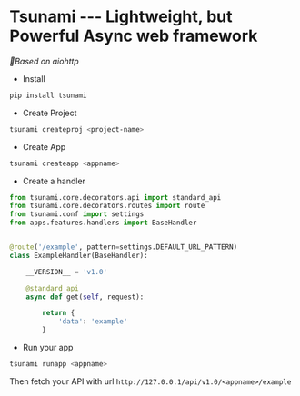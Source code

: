 # Tsunami --- Lightweight, but Powerful Async web framework

*Based on aiohttp*

* Install

```sh
pip install tsunami
```

* Create Project

```sh
tsunami createproj <project-name>
```

* Create App

```sh
tsunami createapp <appname>
```

* Create a handler

```python
from tsunami.core.decorators.api import standard_api
from tsunami.core.decorators.routes import route
from tsunami.conf import settings
from apps.features.handlers import BaseHandler


@route('/example', pattern=settings.DEFAULT_URL_PATTERN)
class ExampleHandler(BaseHandler):

    __VERSION__ = 'v1.0'

    @standard_api
    async def get(self, request):

        return {
            'data': 'example'
        }
```

* Run your app

```sh
tsunami runapp <appname>
```

Then fetch your API with url ```http://127.0.0.1/api/v1.0/<appname>/example```
